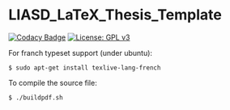 # LIASD_LaTeX_Thesis_Template

[![Codacy Badge](https://api.codacy.com/project/badge/Grade/00751b27d01e4bcf8f03bb5f8ba1ac5e)](https://www.codacy.com/manual/yzrobot/LIASD_LaTeX_Thesis_Template?utm_source=github.com&amp;utm_medium=referral&amp;utm_content=yzrobot/LIASD_LaTeX_Thesis_Template&amp;utm_campaign=Badge_Grade)
 [![License: GPL v3](https://img.shields.io/badge/License-GPLv3-blue.svg)](https://www.gnu.org/licenses/gpl-3.0)

For franch typeset support (under ubuntu):
```shell
$ sudo apt-get install texlive-lang-french
```

To compile the source file:
```shell
$ ./buildpdf.sh
```
